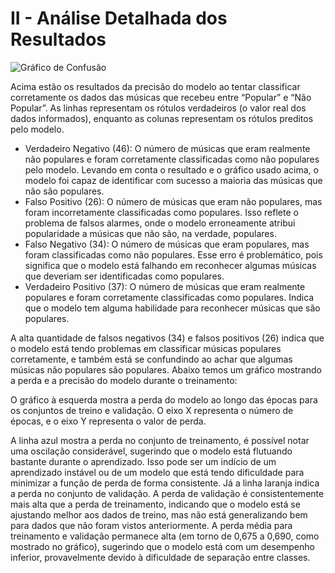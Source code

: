 # II  - Análise Detalhada dos Resultados

![Gráfico de Confusão](https://imgur.com/78Ku4H2)

Acima estão os resultados da precisão do modelo ao tentar classificar corretamente os dados das músicas que recebeu entre “Popular” e “Não Popular”.  As linhas representam os rótulos verdadeiros (o valor real dos dados informados), enquanto as colunas representam os rótulos preditos pelo modelo.  

- Verdadeiro Negativo (46): O número de músicas que eram realmente não populares e foram corretamente classificadas como não populares pelo modelo. Levando em conta o resultado e o gráfico usado acima, o modelo foi capaz de identificar com sucesso a maioria das músicas que não são populares.
- Falso Positivo (26): O número de músicas que eram não populares, mas foram incorretamente classificadas como populares. Isso reflete o problema de falsos alarmes, onde o modelo erroneamente atribui popularidade a músicas que não são, na verdade, populares.
- Falso Negativo (34): O número de músicas que eram populares, mas foram classificadas como não populares. Esse erro é problemático, pois significa que o modelo está falhando em reconhecer algumas músicas que deveriam ser identificadas como populares.
- Verdadeiro Positivo (37): O número de músicas que eram realmente populares e foram corretamente classificadas como populares. Indica que o modelo tem alguma habilidade para reconhecer músicas que são populares.

A alta quantidade de falsos negativos (34) e falsos positivos (26) indica que o modelo está tendo problemas em classificar músicas populares corretamente, e também está se confundindo ao achar que algumas músicas não populares são populares.
Abaixo temos um gráfico mostrando a perda e a precisão do modelo durante o treinamento:


O gráfico à esquerda mostra a perda do modelo ao longo das épocas para os conjuntos de treino e validação. O eixo X representa o número de épocas, e o eixo Y representa o valor de perda.

A linha azul mostra a perda no conjunto de treinamento, é possível notar uma oscilação considerável, sugerindo que o modelo está flutuando bastante durante o aprendizado. Isso pode ser um indício de um aprendizado instável ou de um modelo que está tendo dificuldade para minimizar a função de perda de forma consistente.
Já a linha laranja indica a perda no conjunto de validação. A perda de validação é consistentemente mais alta que a perda de treinamento, indicando que o modelo está se ajustando melhor aos dados de treino, mas não está generalizando bem para dados que não foram vistos anteriormente. 
A perda média para treinamento e validação permanece alta (em torno de 0,675 a 0,690, como mostrado no gráfico), sugerindo que o modelo está com um desempenho inferior, provavelmente devido à dificuldade de separação entre classes.
